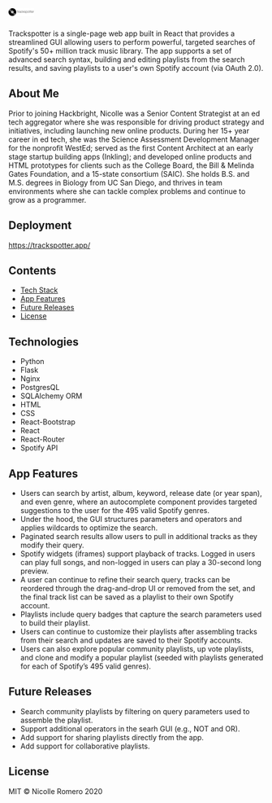 # <img src="https://github.com/nicolleromero/trackspotter/blob/master/static/img/logo.png" width="10%" alt="Trackspotter">
Trackspotter is a single-page web app built in React that provides a streamlined GUI allowing users to perform powerful, targeted searches of Spotify's 50+ million track music library. The app supports a set of advanced search syntax, building and editing playlists from the search results, and saving playlists to a user's own Spotify account (via OAuth 2.0).

## About Me
Prior to joining Hackbright, Nicolle was a Senior Content Strategist at an ed tech aggregator where she was responsible for driving product strategy and initiatives, including launching new online products. During her 15+ year career in ed tech, she was the Science Assessment Development Manager for the nonprofit WestEd; served as the first Content Architect at an early stage startup building apps (Inkling); and developed online products and HTML prototypes for clients such as the College Board, the Bill & Melinda Gates Foundation, and a 15-state consortium (SAIC). She holds B.S. and M.S. degrees in Biology from UC San Diego, and thrives in team environments where she can tackle complex problems and continue to grow as a programmer.

## Deployment
https://trackspotter.app/

## Contents
* [Tech Stack](#tech-stack)
* [App Features](#app-features)
* [Future Releases](#future)
* [License](#license)

## <a name="tech-stack"></a>Technologies
* Python
* Flask
* Nginx
* PostgresQL
* SQLAlchemy ORM
* HTML
* CSS
* React-Bootstrap
* React
* React-Router
* Spotify API

## <a name="app-features"></a>App Features

* Users can search by artist, album, keyword, release date (or year span), and even genre, where an autocomplete component provides targeted suggestions to the user for the 495 valid Spotify genres.
* Under the hood, the GUI structures parameters and operators and applies wildcards to optimize the search.
* Paginated search results allow users to pull in additional tracks as they modify their query.
* Spotify widgets (iframes) support playback of tracks. Logged in users can play full songs, and non-logged in users can play a 30-second long preview.
* A user can continue to refine their search query, tracks can be reordered through the drag-and-drop UI or removed from the set, and the final track list can be saved as a playlist to their own Spotify account.
* Playlists include query badges that capture the search parameters used to build their playlist.
* Users can continue to customize their playlists after assembling tracks from their search and updates are saved to their Spotify accounts.
* Users can also explore popular community playlists, up vote playlists, and clone and modify a popular playlist (seeded with playlists generated for each of Spotify’s 495 valid genres).


## <a name="future"></a>Future Releases
* Search community playlists by filtering on query parameters used to assemble the playlist.
* Support additional operators in the searh GUI (e.g., NOT and OR).
* Add support for sharing playlists directly from the app.
* Add support for collaborative playlists.

## <a name="license"></a>License
MIT © Nicolle Romero 2020